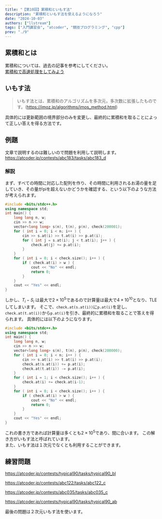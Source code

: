 ```yaml
---
title: "【第10回】累積和といもす法"
description: "累積和といもす法を使えるようになろう"
date: "2024-10-03"
authors: ["llstream"]
tags: ["入門講習会", "atcoder", "競技プログラミング", "cpp"]
prev: "./9"
---
```


## 累積和とは

累積和については、過去の記事を参考にしてください。  
[累積和で高速処理をしてみよう](/blog/2023/intro-course/6)

## いもす法

> いもす法とは、累積和のアルゴリズムを多次元，多次数に拡張したものです。(<https://imoz.jp/algorithms/imos_method.html>)  

具体的には更新範囲の境界部分のみを変更し、最終的に累積和を取ることによって正しい答えを得る方法です。

## 例題

文章で説明するのは難しいので問題を利用して説明します。
<https://atcoder.jp/contests/abc183/tasks/abc183_d>

### 解説

まず、すべての時間に対応した配列を作り、その時間に利用されるお湯の量を足していき、その量がpiを超えないかどうかを確認する、という以下のような方法が考えられます。

```cpp
#include <bits/stdc++.h>
using namespace std;
int main() {
    long long n, w;
    cin >> n >> w;
    vector<long long> s(n), t(n), p(n), check(200001);
    for ( int i = 0; i < n; i++ ) {
        cin >> s.at(i) >> t.at(i) >> p.at(i);
        for ( int j = s.at(i); j < t.at(i); j++ ) {
            check.at(j) += p.at(i);
        }
    }
    for ( int i = 0; i < check.size(); i++ ) {
        if ( check.at(i) > w ) {
            cout << "No" << endl;
            return 0;
        }
    }
    cout << "Yes" << endl;
}
```

しかし、$T_i - S_i$ は最大で$2 \times 10^5$であるので計算量は最大で$4 \times 10^{10}$となり、TLEしてしまいます。
そこで、`check.at(s.at(i))`に`p.at(i)`を足し、`check.at(t.at(i))`から`p.at(i)`を引き、最終的に累積和を取ることで答えを得られます。
具体的には以下のようになります。

```cpp
#include <bits/stdc++.h>
using namespace std;
int main() {
    long long n, w;
    cin >> n >> w;
    vector<long long> s(n), t(n), p(n), check(200000);
    for ( int i = 0; i < n; i++ ) {
        cin >> s.at(i) >> t.at(i) >> p.at(i);
        check.at(s.at(i)) += p.at(i);
        check.at(t.at(i)) -= p.at(i);
    }
    for ( int i = 1; i < check.size(); i++ ) {
        check.at(i) += check.at(i-1);
    }
    for ( int i = 0; i < check.size(); i++ ) {
        if ( check.at(i) > w ) {
            cout << "No" << endl;
            return 0;
        }
    }
    cout << "Yes" << endl;
}
```

これの書き方であれば計算量は多くとも$2 \times 10^5$であり、間に合います。
この解き方がいもす法と呼ばれています。  
また、いもす法は１次元でなくとも利用することができます。

## 練習問題

<https://atcoder.jp/contests/typical90/tasks/typical90_bl>

<https://atcoder.jp/contests/abc122/tasks/abc122_c>

<https://atcoder.jp/contests/abc035/tasks/abc035_c>

<https://atcoder.jp/contests/typical90/tasks/typical90_ab>  

最後の問題は２次元いもす法を使います。
